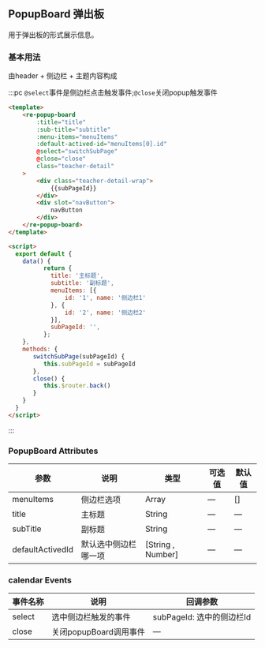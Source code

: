 <script>
  import RePopupBoard from 'package/popup_board_component/src/main.vue'
  
  export default {
    data() {
          return {
            title: '主标题',
            subtitle: '副标题',
            menuItems: [{
                id: '1', name: '侧边栏1'
            }, {
                id: '2', name: '侧边栏2'
            }],
            subPageId: '',
          };
    },
    methods: {
       switchSubPage(subPageId) {
          this.subPageId = subPageId
       },
       close() {
          this.$router.back()
       }
    },
    components: {
        RePopupBoard,
    }
  }
</script>

## PopupBoard 弹出板

用于弹出板的形式展示信息。

### 基本用法

由header + 侧边栏 + 主题内容构成

:::pc `@select`事件是侧边栏点击触发事件;`@close`关闭popup触发事件
```html
<template>
    <re-popup-board
        :title="title"
        :sub-title="subtitle"
        :menu-items="menuItems"
        :default-actived-id="menuItems[0].id"
        @select="switchSubPage"
        @close="close"
        class="teacher-detail"
    >
        <div class="teacher-detail-wrap">
            {{subPageId}}
        </div>
        <div slot="navButton">
            navButton
        </div>
    </re-popup-board>
</template>

<script>
  export default {
    data() {
          return {
            title: '主标题',
            subtitle: '副标题',
            menuItems: [{
                id: '1', name: '侧边栏1'
            }, {
                id: '2', name: '侧边栏2'
            }],
            subPageId: '',
          };
    },
    methods: {
       switchSubPage(subPageId) {
          this.subPageId = subPageId
       },
       close() {
          this.$router.back()
       }
    }
  }
</script>
```
:::


### PopupBoard Attributes

| 参数          | 说明            | 类型            | 可选值                 | 默认值   |
|------------- |---------------- |---------------- |---------------------- |-------- |
| menuItems | 侧边栏选项 | Array | — | [] |
| title | 主标题 | String | — | — |
| subTitle | 副标题 | String | — | — |
| defaultActivedId | 默认选中侧边栏哪一项 | [String , Number] | — | — |

### calendar Events

| 事件名称          | 说明            | 回调参数
|------------- |---------------- |----------------
| select | 选中侧边栏触发的事件 | subPageId: 选中的侧边栏Id
| close | 关闭popupBoard调用事件 | — |
